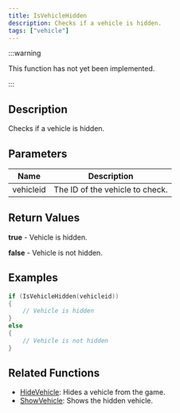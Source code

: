 ```yaml
---
title: IsVehicleHidden
description: Checks if a vehicle is hidden.
tags: ["vehicle"]
---
```


<VersionWarn version='omp v1.1.0.2612' />

:::warning

This function has not yet been implemented.

:::

## Description

Checks if a vehicle is hidden.

## Parameters

| Name      | Description                     |
|-----------|---------------------------------|
| vehicleid | The ID of the vehicle to check. |

## Return Values

**true** - Vehicle is hidden.

**false** - Vehicle is not hidden.

## Examples

```c
if (IsVehicleHidden(vehicleid))
{
    // Vehicle is hidden
}
else
{
    // Vehicle is not hidden
}
```

## Related Functions

- [HideVehicle](HideVehicle): Hides a vehicle from the game.
- [ShowVehicle](ShowVehicle): Shows the hidden vehicle.
